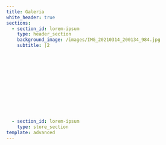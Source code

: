 ```yaml
---
title: Galeria
white_header: true
sections:
  - section_id: lorem-ipsum
    type: header_section
    background_image: /images/IMG_20210314_200134_984.jpg
    subtitle: |2
       

       

       

       



       

       
  - section_id: lorem-ipsum
    type: store_section
template: advanced
---
```

